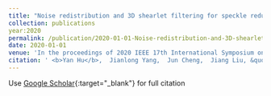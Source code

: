 ```yaml
---
title: "Noise redistribution and 3D shearlet filtering for speckle reduction in optical coherence tomography"
collection: publications
year:2020
permalink: /publication/2020-01-01-Noise-redistribution-and-3D-shearlet-filtering-for-speckle-reduction-in-optical-coherence-tomography
date: 2020-01-01
venue: 'In the proceedings of 2020 IEEE 17th International Symposium on Biomedical Imaging (ISBI)'
citation: ' <b>Yan Hu</b>,  Jianlong Yang,  Jun Cheng,  Jiang Liu, &quot;Noise redistribution and 3D shearlet filtering for speckle reduction in optical coherence tomography.&quot; In the proceedings of 2020 IEEE 17th International Symposium on Biomedical Imaging (ISBI), 2020.'
---
```

Use [Google Scholar](https://scholar.google.com/scholar?q=Noise+redistribution+and+3D+shearlet+filtering+for+speckle+reduction+in+optical+coherence+tomography){:target="_blank"} for full citation
